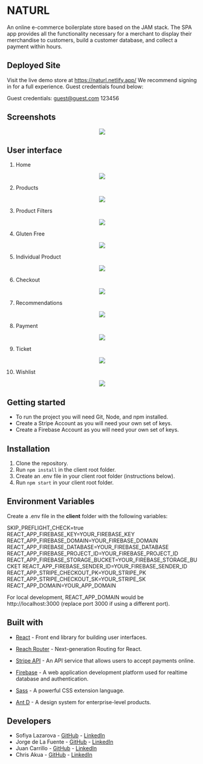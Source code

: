 # NATURL

An online e-commerce boilerplate store based on the JAM stack. The SPA app provides all the functionality necessary for a merchant to display their merchandise to customers, build a customer database, and collect a payment within hours.

## Deployed Site

Visit the live demo store at https://naturl.netlify.app/
We recommend signing in for a full experience. Guest credentials found below:

Guest credentials: guest@guest.com 123456

## Screenshots

<p align="center">
 <img src="assets/naturl_readme.png" />
</p>

## User interface

1. Home
<p align="center">
 <img src="assets/home.png" />
</p>

2. Products
<p align="center">
  <img src="assets/products.png" />
</p>

3. Product Filters
<p align="center">
 <img src="assets/productFilters.png" />
</p>

4. Gluten Free
<p align="center">
 <img src="assets/glutenfree.png" />
</p>

5. Individual Product
<p align="center">
 <img src="assets/individualProduct.png" />
</p>

6. Checkout
<p align="center">
 <img src="assets/checkout.png" />
</p>

7. Recommendations
<p align="center">
 <img src="assets/recomendations.png" />
</p>

8. Payment
<p align="center">
 <img src="assets/payment.png" />
</p>

9. Ticket
<p align="center">
 <img src="assets/ticket.png" />
</p>

10. Wishlist
<p align="center">
 <img src="assets/wishlist.png" />
</p>

## Getting started

- To run the project you will need Git, Node, and npm installed.
- Create a Stripe Account as you will need your own set of keys.
- Create a Firebase Account as you will need your own set of keys.

## Installation

1. Clone the repository.
2. Run `npm install` in the client root folder.
3. Create an .env file in your client root folder (instructions below).
4. Run `npm start` in your client root folder.

## Environment Variables

Create a .env file in the **client** folder with the following variables:

SKIP_PREFLIGHT_CHECK=true
REACT_APP_FIREBASE_KEY=YOUR_FIREBASE_KEY
REACT_APP_FIREBASE_DOMAIN=YOUR_FIREBASE_DOMAIN
REACT_APP_FIREBASE_DATABASE=YOUR_FIREBASE_DATABASE
REACT_APP_FIREBASE_PROJECT_ID=YOUR_FIREBASE_PROJECT_ID
REACT_APP_FIREBASE_STORAGE_BUCKET=YOUR_FIREBASE_STORAGE_BUCKET
REACT_APP_FIREBASE_SENDER_ID=YOUR_FIREBASE_SENDER_ID
REACT_APP_STRIPE_CHECKOUT_PK=YOUR_STRIPE_PK
REACT_APP_STRIPE_CHECKOUT_SK=YOUR_STRIPE_SK
REACT_APP_DOMAIN=YOUR_APP_DOMAIN

For local development, REACT_APP_DOMAIN would be http://localhost:3000 (replace port 3000 if using a different port).

## Built with

- [React](https://reactjs.org/) - Front end library for building user interfaces.

- [Reach Router](https://reach.tech/router/) - Next-generation Routing for React.

- [Stripe API](https://stripe.com/docs/api) - An API service that allows users to accept payments online.

- [Firebase](https://facebook.github.io/react-native) - A web application development platform used for realtime database and authentication.

- [Sass](https://sass-lang.com/) - A powerful CSS extension language.

- [Ant D](https://ant.design/) - A design system for enterprise-level products.

## Developers

- Sofiya Lazarova - [GitHub](https://github.com/sofiyaca) - [LinkedIn](https://www.linkedin.com/in/sofiyalazarova/)
- Jorge de La Fuente - [GitHub](https://github.com/jorgedelafuente) - [LinkedIn](https://www.linkedin.com/in/jorgedelafuente/)
- Juan Carrillo - [GitHub](https://github.com/juanpc10) - [LinkedIn](https://www.linkedin.com/in/juan-pablo-carrillo-5802981b2/)
- Chris Akua - [GitHub](https://github.com/ChrisAs) - [LinkedIn](https://www.linkedin.com/in/chris-a-5376541b2/)
